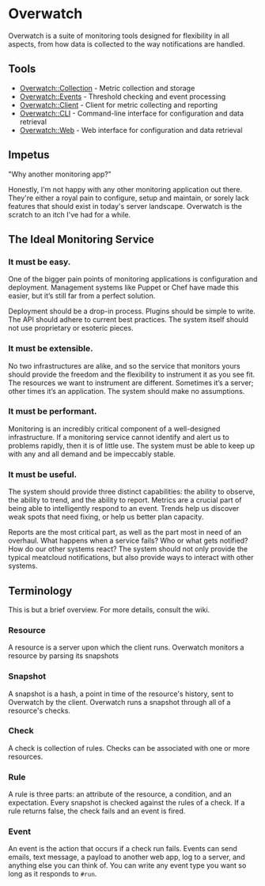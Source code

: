 # Overwatch

Overwatch is a suite of monitoring tools designed for flexibility in all aspects, from how data is collected to the way notifications are handled.

## Tools

* [Overwatch::Collection](https://github.com/danryan/overwatch-collection) - Metric collection and storage
* [Overwatch::Events](https://github.com/danryan/overwatch-events) - Threshold checking and event processing
* [Overwatch::Client](https://github.com/danryan/overwatch-client) - Client for metric collecting and reporting
* [Overwatch::CLI](https://github.com/danryan/overwatch-cli) - Command-line interface for configuration and data retrieval
* [Overwatch::Web](https://github.com/danryan/overwatch-web) - Web interface for configuration and data retrieval

## Impetus

"Why another monitoring app?" 

Honestly, I'm not happy with any other monitoring application out there. They're either  a royal pain to configure, setup and maintain, or sorely lack features that should exist in today's server landscape. Overwatch is the scratch to an itch I've had for a while.

## The Ideal Monitoring Service

### It must be easy.

One of the bigger pain points of monitoring applications is configuration and deployment. Management systems like Puppet or Chef have made this easier, but it’s still far from a perfect solution.

Deployment should be a drop-in process. Plugins should be simple to write. The API should adhere to current best practices. The system itself should not use proprietary or esoteric pieces.

### It must be extensible.

No two infrastructures are alike, and so the service that monitors yours should provide the freedom and the flexibility to instrument it as you see fit. The resources we want to instrument are different. Sometimes it’s a server; other times it’s an application. The system should make no assumptions.

### It must be performant.

Monitoring is an incredibly critical component of a well-designed infrastructure. If a monitoring service cannot identify and alert us to problems rapidly, then it is of little use. The system must be able to keep up with any and all demand and be impeccably stable.


### It must be useful.

The system should provide three distinct capabilities: the ability to observe, the ability to trend, and the ability to report. Metrics are a crucial part of being able to intelligently respond to an event. Trends help us discover weak spots that need fixing, or help us better plan capacity.

Reports are the most critical part, as well as the part most in need of an overhaul. What happens when a service fails? Who or what gets notified? How do our other systems react? The system should not only provide the typical meatcloud notifications, but also provide ways to interact with other systems.

## Terminology

This is but a brief overview. For more details, consult the wiki.

### Resource

A resource is a server upon which the client runs. Overwatch monitors a resource by parsing its snapshots

### Snapshot

A snapshot is a hash, a point in time of the resource's history, sent to Overwatch by the client. Overwatch runs a snapshot through all of a resource's checks.

### Check

A check is collection of rules. Checks can be associated with one or more resources.

### Rule

A rule is three parts: an attribute of the resource, a condition, and an expectation. Every snapshot is checked against the rules of a check. If a rule returns false, the check fails and an event is fired.

### Event

An event is the action that occurs if a check run fails. Events can send emails, text message, a payload to another web app, log to a server, and anything else you can think of. You can write any event type you want so long as it responds to `#run`.
